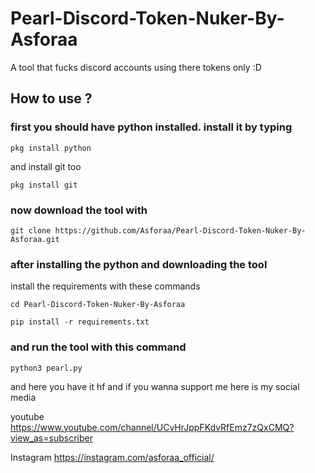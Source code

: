 # Pearl-Discord-Token-Nuker-By-Asforaa
A tool that fucks discord accounts using there tokens only :D

## How to use ?

### first you should have python installed. install it by typing
```
pkg install python
```
and install git too
```
pkg install git
```

### now download the tool with
```
git clone https://github.com/Asforaa/Pearl-Discord-Token-Nuker-By-Asforaa.git
```

### after installing the python and downloading the tool 
install the requirements with these commands
```
cd Pearl-Discord-Token-Nuker-By-Asforaa
```

```
pip install -r requirements.txt
```

### and run the tool with this command
```
python3 pearl.py
```

and here you have it hf and if you wanna support me here is my social media

youtube
https://www.youtube.com/channel/UCvHrJppFKdvRfEmz7zQxCMQ?view_as=subscriber

Instagram
https://instagram.com/asforaa_official/
